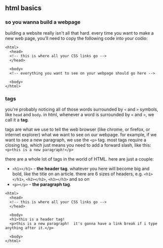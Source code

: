## html basics

### so you wanna build a webpage

building a website really isn't all that hard.  every time you want to make a new web page, you'll need to copy the following code into your codio:

```
<html>
  <head>
  <!-- this is where all your CSS links go -->
  </head>

  <body>
  <!-- everything you want to see on your webpage should go here -->

  <body>
</html>
```

### tags
you're probably noticing all of those words surrounded by `<` and `>` symbols, like `head` and `body`.  in html, whenever a word is surrounded by `<` and `>`, we call it a **tag**.

tags are what we use to tell the web browser (like chrome, or firefox, or internet explorer) what we want to see on our webpage.  for example, if we want to see a new paragraph, we use the `<p>` tag.  most tags require a closing tag, which just means you need to add a forward slash, like this: `<p>this is a new paragraph!</p>`  

there are a whole lot of tags in the world of HTML.  here are just a couple:

* `<h1></h1>` - **the header tag**.  whatever you here will become big and bold, like the title on an article.  there are 6 sizes of headers, e.g. `<h1></h1>`, `<h2></h2>`, `<h3></h3>` and so on
* `<p></p>` - **the paragraph tag**.  

```
<html>
  <head>
  <!-- this is where all your CSS links go -->
  </head>

  <body>
  <h1>this is a header tag!
  <p>this is a new paragraph!  it's gonna have a link break if i type anything after it.</p>

  <body>
</html>
```
